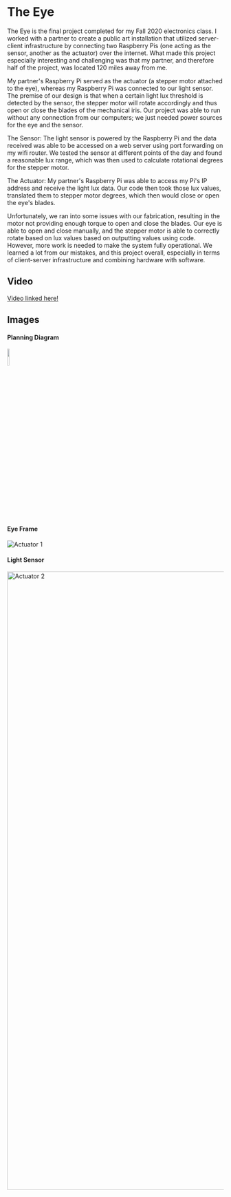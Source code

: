 # The Eye

The Eye is the final project completed for my Fall 2020 electronics class. I worked with a partner to create a public art installation that utilized server-client infrastructure by connecting two Raspberry Pis (one acting as the sensor, another as the actuator) over the internet. What made this project especially interesting and challenging was that my partner, and therefore half of the project, was located 120 miles away from me.

My partner's Raspberry Pi served as the actuator (a stepper motor attached to the eye), whereas my Raspberry Pi was connected to our light sensor. The premise of our design is that when a certain light lux threshold is detected by the sensor, the stepper motor will rotate accordingly and thus open or close the blades of the mechanical iris. Our project was able to run without any connection from our computers; we just needed power sources for the eye and the sensor. 

The Sensor: The light sensor is powered by the Raspberry Pi and the data received was able to be accessed on a web server using port forwarding on my wifi router. We tested the sensor at different points of the day and found a reasonable lux range, which was then used to calculate rotational degrees for the stepper motor.

The Actuator: My partner's Raspberry Pi was able to access my Pi's IP address and receive the light lux data. Our code then took those lux values, translated them to stepper motor degrees, which then would close or open the eye's blades. 

Unfortunately, we ran into some issues with our fabrication, resulting in the motor not providing enough torque to open and close the blades. Our eye is able to open and close manually, and the stepper motor is able to correctly rotate based on lux values based on outputting values using code. However, more work is needed to make the system fully operational. We learned a lot from our mistakes, and this project overall, especially in terms of client-server infrastructure and combining hardware with software. 

## Video 
[Video linked here!](https://youtu.be/_CRtaVYgQiY)

## Images

#### Planning Diagram
<image align="center" src = "https://user-images.githubusercontent.com/49819466/131192796-d366aaee-7db9-4f9a-a5b4-f2d90e2638fb.jpg" height=10% width=10%>
  
#### Eye Frame
![Actuator 1](https://user-images.githubusercontent.com/49819466/131192822-f2c5df77-13cc-4544-97ab-5084423581e6.jpeg)

#### Light Sensor 
<img width="1437" alt="Actuator 2" src="https://user-images.githubusercontent.com/49819466/131192826-40b9d22c-64e0-4670-b226-a1b662a19370.png">
